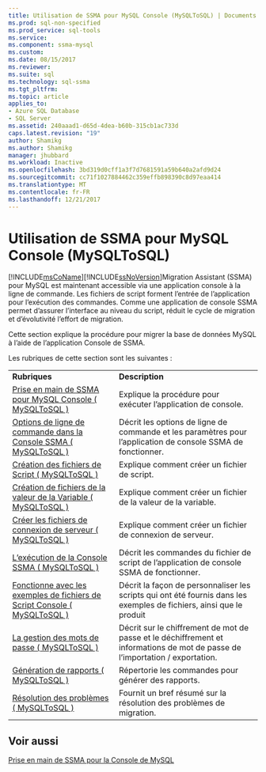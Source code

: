 ```yaml
---
title: Utilisation de SSMA pour MySQL Console (MySQLToSQL) | Documents Microsoft
ms.prod: sql-non-specified
ms.prod_service: sql-tools
ms.service: 
ms.component: ssma-mysql
ms.custom: 
ms.date: 08/15/2017
ms.reviewer: 
ms.suite: sql
ms.technology: sql-ssma
ms.tgt_pltfrm: 
ms.topic: article
applies_to:
- Azure SQL Database
- SQL Server
ms.assetid: 240aaad1-d65d-4dea-b60b-315cb1ac733d
caps.latest.revision: "19"
author: Shamikg
ms.author: Shamikg
manager: jhubbard
ms.workload: Inactive
ms.openlocfilehash: 3bd319d0cff1a3f7d7681591a59b640a2afd9d24
ms.sourcegitcommit: cc71f1027884462c359effb898390c8d97eaa414
ms.translationtype: MT
ms.contentlocale: fr-FR
ms.lasthandoff: 12/21/2017
---
```

# <a name="working-with-ssma-for-mysql-console-mysqltosql"></a>Utilisation de SSMA pour MySQL Console (MySQLToSQL)
[!INCLUDE[msCoName](../../includes/msconame_md.md)][!INCLUDE[ssNoVersion](../../includes/ssnoversion_md.md)]Migration Assistant (SSMA) pour MySQL est maintenant accessible via une application console à la ligne de commande. Les fichiers de script forment l’entrée de l’application pour l’exécution des commandes. Comme une application de console SSMA permet d’assurer l’interface au niveau du script, réduit le cycle de migration et d’évolutivité l’effort de migration.  
  
Cette section explique la procédure pour migrer la base de données MySQL à l’aide de l’application Console de SSMA.  
  
Les rubriques de cette section sont les suivantes :  
  
|||  
|-|-|  
|**Rubriques**|**Description**|  
|[Prise en main de SSMA pour MySQL Console &#40; MySQLToSQL &#41;](../../ssma/mysql/getting-started-with-ssma-for-mysql-console-mysqltosql.md)|Explique la procédure pour exécuter l’application de console.|  
|[Options de ligne de commande dans la Console SSMA &#40; MySQLToSQL &#41;](../../ssma/mysql/command-line-options-in-ssma-console-mysqltosql.md)|Décrit les options de ligne de commande et les paramètres pour l’application de console SSMA de fonctionner.|  
|[Création des fichiers de Script &#40; MySQLToSQL &#41;](../../ssma/mysql/creating-script-files-mysqltosql.md)|Explique comment créer un fichier de script.|  
|[Création de fichiers de la valeur de la Variable &#40; MySQLToSQL &#41;](../../ssma/mysql/creating-variable-value-files-mysqltosql.md)|Explique comment créer un fichier de la valeur de la variable.|  
|[Créer les fichiers de connexion de serveur &#40; MySQLToSQL &#41;](../../ssma/mysql/creating-the-server-connection-files-mysqltosql.md)|Explique comment créer un fichier de connexion de serveur.|  
|[L’exécution de la Console SSMA &#40; MySQLToSQL &#41;](../../ssma/mysql/executing-the-ssma-console-mysqltosql.md)|Décrit les commandes du fichier de script de l’application de console SSMA de fonctionner.|  
|[Fonctionne avec les exemples de fichiers de Script Console &#40; MySQLToSQL &#41;](../../ssma/mysql/working-with-the-sample-console-script-files-mysqltosql.md)|Décrit la façon de personnaliser les scripts qui ont été fournis dans les exemples de fichiers, ainsi que le produit|  
|[La gestion des mots de passe &#40; MySQLToSQL &#41;](../../ssma/mysql/managing-passwords-mysqltosql.md)|Décrit sur le chiffrement de mot de passe et le déchiffrement et informations de mot de passe de l’importation / exportation.|  
|[Génération de rapports &#40; MySQLToSQL &#41;](../../ssma/mysql/generating-reports-mysqltosql.md)|Répertorie les commandes pour générer des rapports.|  
|[Résolution des problèmes &#40; MySQLToSQL &#41;](../../ssma/mysql/troubleshooting-mysqltosql.md)|Fournit un bref résumé sur la résolution des problèmes de migration.|  
  
## <a name="see-also"></a>Voir aussi  
[Prise en main de SSMA pour la Console de MySQL](http://msdn.microsoft.com/en-us/218d502c-059f-4d48-9aea-61e553d74303)  
  
